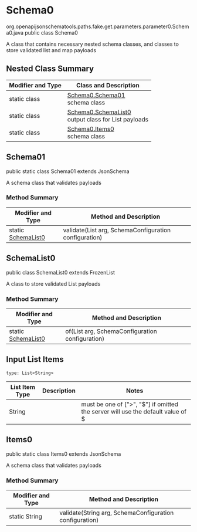 # Schema0
org.openapijsonschematools.paths.fake.get.parameters.parameter0.Schema0.java
public class Schema0

A class that contains necessary nested schema classes, and classes to store validated list and map payloads

## Nested Class Summary
| Modifier and Type | Class and Description |
| ----------------- | ---------------------- |
| static class | [Schema0.Schema01](#schema01)<br> schema class |
| static class | [Schema0.SchemaList0](#schemalist0)<br> output class for List payloads |
| static class | [Schema0.Items0](#items0)<br> schema class |

## Schema01
public static class Schema01
extends JsonSchema

A schema class that validates payloads

### Method Summary
| Modifier and Type | Method and Description |
| ----------------- | ---------------------- |
| static [SchemaList0](#schemalist0) | validate(List<String> arg, SchemaConfiguration configuration) |

## SchemaList0
public class SchemaList0
extends FrozenList<String>

A class to store validated List payloads

### Method Summary
| Modifier and Type | Method and Description |
| ----------------- | ---------------------- |
| static [SchemaList0](#schemalist0) | of(List<String> arg, SchemaConfiguration configuration) |

## Input List Items
```
type: List<String>
```
List Item Type | Description | Notes
-------------------- | ------------- | -------------
String |  | must be one of [">", "$"] if omitted the server will use the default value of $

## Items0
public static class Items0
extends JsonSchema

A schema class that validates payloads

### Method Summary
| Modifier and Type | Method and Description |
| ----------------- | ---------------------- |
| static String | validate(String arg, SchemaConfiguration configuration) |
